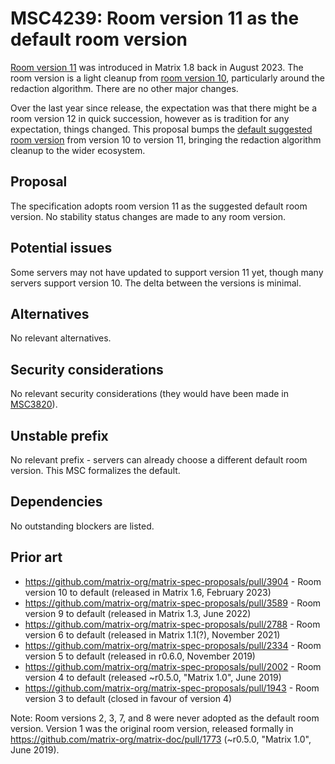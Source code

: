 # MSC4239: Room version 11 as the default room version

[Room version 11](https://spec.matrix.org/v1.12/rooms/v11/) was introduced in Matrix 1.8 back in
August 2023. The room version is a light cleanup from [room version 10](https://spec.matrix.org/v1.12/rooms/v10/),
particularly around the redaction algorithm. There are no other major changes.

Over the last year since release, the expectation was that there might be a room version 12 in quick
succession, however as is tradition for any expectation, things changed. This proposal bumps the
[default suggested room version](https://spec.matrix.org/v1.12/rooms/#complete-list-of-room-versions)
from version 10 to version 11, bringing the redaction algorithm cleanup to the wider ecosystem.

## Proposal

The specification adopts room version 11 as the suggested default room version. No stability status
changes are made to any room version.

## Potential issues

Some servers may not have updated to support version 11 yet, though many servers support version 10.
The delta between the versions is minimal.

## Alternatives

No relevant alternatives.

## Security considerations

No relevant security considerations (they would have been made in [MSC3820](https://github.com/matrix-org/matrix-spec-proposals/pull/3820)).

## Unstable prefix

No relevant prefix - servers can already choose a different default room version. This MSC formalizes
the default.

## Dependencies

No outstanding blockers are listed.

## Prior art

* https://github.com/matrix-org/matrix-spec-proposals/pull/3904 - Room version 10 to default (released in Matrix 1.6, February 2023)
* https://github.com/matrix-org/matrix-spec-proposals/pull/3589 - Room version 9 to default (released in Matrix 1.3, June 2022)
* https://github.com/matrix-org/matrix-spec-proposals/pull/2788 - Room version 6 to default (released in Matrix 1.1(?), November 2021)
* https://github.com/matrix-org/matrix-spec-proposals/pull/2334 - Room version 5 to default (released in r0.6.0, November 2019)
* https://github.com/matrix-org/matrix-spec-proposals/pull/2002 - Room version 4 to default (released ~r0.5.0, "Matrix 1.0", June 2019)
* https://github.com/matrix-org/matrix-spec-proposals/pull/1943 - Room version 3 to default (closed in favour of version 4)

Note: Room versions 2, 3, 7, and 8 were never adopted as the default room version. Version 1 was the original room version,
released formally in https://github.com/matrix-org/matrix-doc/pull/1773 (~r0.5.0, "Matrix 1.0", June 2019).
